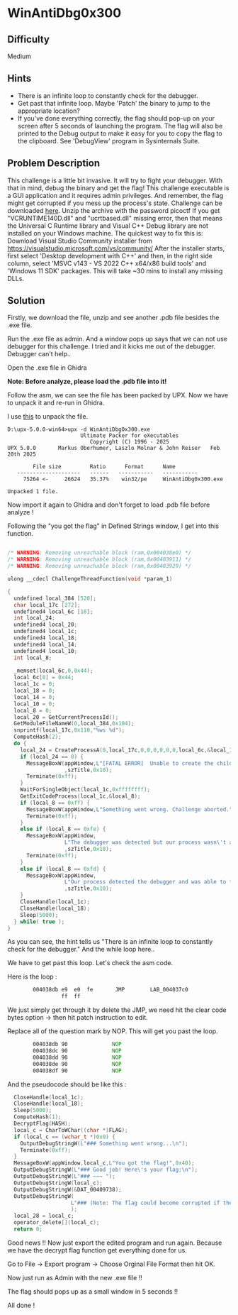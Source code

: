 # WinAntiDbg0x300 
## Difficulty
Medium 
## Hints
- There is an infinite loop to constantly check for the debugger.
- Get past that infinite loop. Maybe 'Patch' the binary to jump to the appropriate location?
- If you've done everything correctly, the flag should pop-up on your screen after 5 seconds of launching the program. The flag will also be printed to the Debug output to make it easy for you to copy the flag to the clipboard. See 'DebugView' program in Sysinternals Suite.
## Problem Description
This challenge is a little bit invasive. It will try to fight your debugger. With that in mind, debug the binary and get the flag!
This challenge executable is a GUI application and it requires admin privileges. And remember, the flag might get corrupted if you mess up the process's state.
Challenge can be downloaded [here](https://artifacts.picoctf.net/c_titan/25/WinAntiDbg0x300.zip). Unzip the archive with the password picoctf
If you get "VCRUNTIME140D.dll" and "ucrtbased.dll" missing error, then that means the Universal C Runtime library and Visual C++ Debug library are not installed on your Windows machine.
The quickest way to fix this is:
Download Visual Studio Community installer from https://visualstudio.microsoft.com/vs/community/
After the installer starts, first select 'Desktop development with C++' and then, in the right side column, select 'MSVC v143 - VS 2022 C++ x64/x86 build tools' and 'Windows 11 SDK' packages.
This will take ~30 mins to install any missing DLLs.
## Solution 
Firstly, we download the file, unzip and see another .pdb file besides the .exe file. 

Run the .exe file as admin.
And a window pops up says that we can not use debugger for this challenge. 
I tried and it kicks me out of the debugger. Debugger can't help.. 

Open the .exe file in Ghidra

**Note: Before analyze, please load the .pdb file into it!**

Follow the asm, we can see the file has been packed by UPX.
Now we have to unpack it and re-run in Ghidra.

I use [this](https://github.com/upx/upx/releases/tag/v5.0.0) to unpack the file.

```
D:\upx-5.0.0-win64>upx -d WinAntiDbg0x300.exe
                       Ultimate Packer for eXecutables
                          Copyright (C) 1996 - 2025
UPX 5.0.0       Markus Oberhumer, Laszlo Molnar & John Reiser   Feb 20th 2025

        File size         Ratio      Format      Name
   --------------------   ------   -----------   -----------
     75264 <-     26624   35.37%    win32/pe     WinAntiDbg0x300.exe

Unpacked 1 file.
```

Now import it again to Ghidra and don't forget to load .pdb file before analyze !

Following the "you got the flag" in Defined Strings window, I get into this function.
```C

/* WARNING: Removing unreachable block (ram,0x004038e0) */
/* WARNING: Removing unreachable block (ram,0x00403911) */
/* WARNING: Removing unreachable block (ram,0x00403929) */

ulong __cdecl ChallengeThreadFunction(void *param_1)

{
  undefined local_384 [520];
  char local_17c [272];
  undefined4 local_6c [18];
  int local_24;
  undefined4 local_20;
  undefined4 local_1c;
  undefined4 local_18;
  undefined4 local_14;
  undefined4 local_10;
  int local_8;
  
  _memset(local_6c,0,0x44);
  local_6c[0] = 0x44;
  local_1c = 0;
  local_18 = 0;
  local_14 = 0;
  local_10 = 0;
  local_8 = 0;
  local_20 = GetCurrentProcessId();
  GetModuleFileNameW(0,local_384,0x104);
  snprintf(local_17c,0x110,"%ws %d");
  ComputeHash(2);
  do {
    local_24 = CreateProcessA(0,local_17c,0,0,0,0,0,0,local_6c,&local_1c);
    if (local_24 == 0) {
      MessageBoxW(appWindow,L"[FATAL ERROR]  Unable to create the child process. Challenge aborted. "
                  ,szTitle,0x10);
      Terminate(0xff);
    }
    WaitForSingleObject(local_1c,0xffffffff);
    GetExitCodeProcess(local_1c,&local_8);
    if (local_8 == 0xff) {
      MessageBoxW(appWindow,L"Something went wrong. Challenge aborted.",szTitle,0x10);
      Terminate(0xff);
    }
    else if (local_8 == 0xfe) {
      MessageBoxW(appWindow,
                  L"The debugger was detected but our process wasn\'t able to fight it. Challenge ab orted."
                  ,szTitle,0x10);
      Terminate(0xff);
    }
    else if (local_8 == 0xfd) {
      MessageBoxW(appWindow,
                  L"Our process detected the debugger and was able to fight it. Don\'t be surprised if the debugger crashed."
                  ,szTitle,0x10);
    }
    CloseHandle(local_1c);
    CloseHandle(local_18);
    Sleep(5000);
  } while( true );
}
```
As you can see, the hint tells us "There is an infinite loop to constantly check for the debugger."
And the while loop here.. 

We have to get past this loop. Let's check the asm code. 

Here is the loop :
```asm
        004038db e9  e0  fe       JMP        LAB_004037c0
                 ff  ff
```

We just simply get through it by delete the JMP, we need hit the clear code bytes option -> then hit patch instruction to edit.

Replace all of the question mark by NOP. This will get you past the loop. 

```asm
        004038db 90              NOP
        004038dc 90              NOP
        004038dd 90              NOP
        004038de 90              NOP
        004038df 90              NOP
```
And the pseudocode should be like this :
```C
  CloseHandle(local_1c);
  CloseHandle(local_18);
  Sleep(5000);
  ComputeHash(1);
  DecryptFlag(HASH);
  local_c = CharToWChar((char *)FLAG);
  if (local_c == (wchar_t *)0x0) {
    OutputDebugStringW(L"### Something went wrong...\n");
    Terminate(0xff);
  }
  MessageBoxW(appWindow,local_c,L"You got the flag!",0x40);
  OutputDebugStringW(L"### Good job! Here\'s your flag:\n");
  OutputDebugStringW(L"### ~~~ ");
  OutputDebugStringW(local_c);
  OutputDebugStringW(&DAT_00409738);
  OutputDebugStringW(
                    L"### (Note: The flag could become corrupted if the process state is tampered wi th in any way.)\n\n"
                    );
  local_28 = local_c;
  operator_delete[](local_c);
  return 0;
```

Good news !! Now just export the edited program and run again.
Because we have the decrypt flag function get everything done for us. 

Go to File -> Export program -> Choose Orginal File Format then hit OK.

Now just run as Admin with the new .exe file !!

The flag should pops up as a small window in 5 seconds !!

All done ! 


